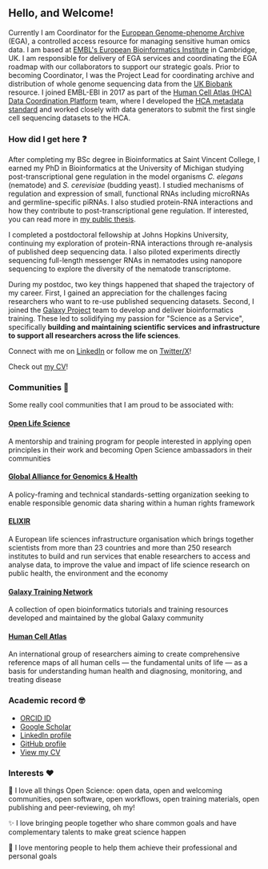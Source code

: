 ## Hello, and Welcome!

Currently I am Coordinator for the [European Genome-phenome Archive](https://ega-archive.org/) (EGA), a controlled access resource for managing sensitive human omics data. I am based at [EMBL's European Bioinformatics Institute](https://www.ebi.ac.uk/) in Cambridge, UK. I am responsible for delivery of EGA services and coordinating the EGA roadmap with our collaborators to support our strategic goals. Prior to becoming Coordinator, I was the Project Lead for coordinating archive and distribution of whole genome sequencing data from the [UK Biobank](https://www.ukbiobank.ac.uk/) resource. I joined EMBL-EBI in 2017 as part of the [Human Cell Atlas (HCA) Data Coordination Platform](https://data.humancellatlas.org/) team, where I developed the [HCA metadata standard](https://data.humancellatlas.org/metadata) and worked closely with data generators to submit the first single cell sequencing datasets to the HCA.

### How did I get here :question:

After completing my BSc degree in Bioinformatics at Saint Vincent College, I earned my PhD in Bioinformatics at the University of Michigan studying post-transcriptional gene regulation in the model organisms _C. elegans_ (nematode) and _S. cerevisiae_ (budding yeast). I studied mechanisms of regulation and expression of small, functional RNAs including microRNAs and germline-specific piRNAs. I also studied protein-RNA interactions and how they contribute to post-transcriptional gene regulation. If interested, you can read more in [my public thesis](https://deepblue.lib.umich.edu/handle/2027.42/111339). 

I completed a postdoctoral fellowship at Johns Hopkins University, continuing my exploration of protein-RNA interactions through re-analysis of published deep sequencing data. I also piloted experiments directly sequencing full-length messenger RNAs in nematodes using nanopore sequencing to explore the diversity of the nematode transcriptome. 

During my postdoc, two key things happened that shaped the trajectory of my career. First, I gained an appreciation for the challenges facing researchers who want to re-use published sequencing datasets. Second, I joined the [Galaxy Project](https://galaxyproject.org/) team to develop and deliver bioinformatics training. These led to solidifying my passion for "Science as a Service", specifically **building and maintaining scientific services and infrastructure to support all researchers across the life sciences**.

Connect with me on [LinkedIn](https://www.linkedin.com/in/mallory-freeberg/) or follow me on [Twitter/X](https://twitter.com/MalloryFreeberg)!

Check out [my CV](cv/MFreeberg_CV.pdf)!

### Communities :raised_hands:

Some really cool communities that I am proud to be associated with:

#### [Open Life Science](https://openlifesci.org/)

A mentorship and training program for people interested in applying open principles in their work and becoming Open Science ambassadors in their communities

#### [Global Alliance for Genomics & Health](https://www.ga4gh.org/)

A policy-framing and technical standards-setting organization seeking to enable responsible genomic data sharing within a human rights framework

#### [ELIXIR](https://elixir-europe.org/)

A European life sciences infrastructure organisation which brings together scientists from more than 23 countries and more than 250 research institutes to build and run services that enable researchers to access and analyse data, to improve the value and impact of life science research on public health, the environment and the economy

#### [Galaxy Training Network](https://training.galaxyproject.org/)

A collection of open bioinformatics tutorials and training resources developed and maintained by the global Galaxy community

#### [Human Cell Atlas](https://www.humancellatlas.org/)

An international group of researchers aiming to create comprehensive reference maps of all human cells — the fundamental units of life — as a basis for understanding human health and diagnosing, monitoring, and treating disease

### Academic record :nerd_face:

* [ORCID ID](https://orcid.org/0000-0003-2949-3921)
* [Google Scholar](https://scholar.google.com/citations?user=2LCcJA0AAAAJ)
* [LinkedIn profile](https://www.linkedin.com/in/mallory-freeberg/)
* [GitHub profile](https://github.com/malloryfreeberg)
* [View my CV](cv/MFreeberg_CV.pdf)

### Interests :heart:

:open_hands: I love all things Open Science: open data, open and welcoming communities, open software, open workflows, open training materials, open publishing and peer-reviewing, oh my!

:sparkles: I love bringing people together who share common goals and have complementary talents to make great science happen 

:seedling: I love mentoring people to help them achieve their professional and personal goals
